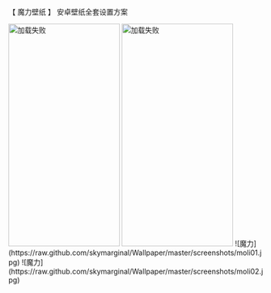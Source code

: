 【 魔力壁纸 】
安卓壁纸全套设置方案


<img src="https://raw.github.com/skymarginal/Wallpaper/master/screenshots/moli01.jpg" width="220" height="440" alt="加载失败"/>
<img src="https://raw.github.com/skymarginal/Wallpaper/master/screenshots/moli02.jpg" width="220" height="440" alt="加载失败"/>
![魔力](https://raw.github.com/skymarginal/Wallpaper/master/screenshots/moli01.jpg)
![魔力](https://raw.github.com/skymarginal/Wallpaper/master/screenshots/moli02.jpg)

